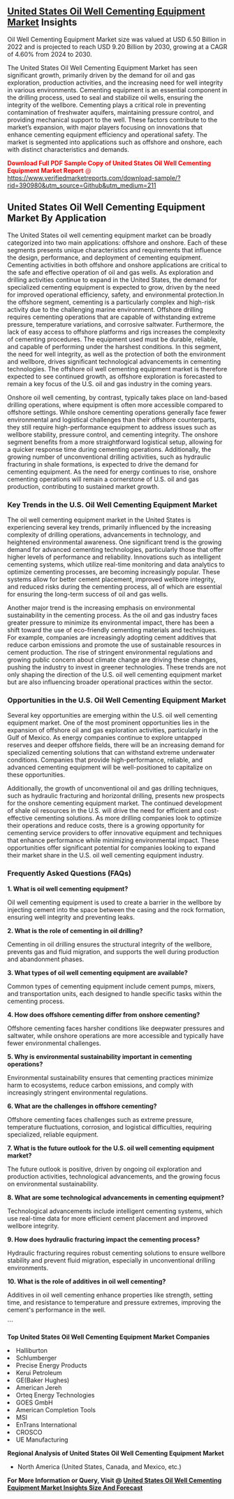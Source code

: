 <h2><a href="https://www.verifiedmarketreports.com/download-sample/?rid=390980&amp;utm_source=Github&amp;utm_medium=211" target="_blank">United States Oil Well Cementing Equipment Market</a> Insights</h2><p>Oil Well Cementing Equipment Market size was valued at USD 6.50 Billion in 2022 and is projected to reach USD 9.20 Billion by 2030, growing at a CAGR of 4.60% from 2024 to 2030.</p><p><p>The United States Oil Well Cementing Equipment Market has seen significant growth, primarily driven by the demand for oil and gas exploration, production activities, and the increasing need for well integrity in various environments. Cementing equipment is an essential component in the drilling process, used to seal and stabilize oil wells, ensuring the integrity of the wellbore. Cementing plays a critical role in preventing contamination of freshwater aquifers, maintaining pressure control, and providing mechanical support to the well. These factors contribute to the market’s expansion, with major players focusing on innovations that enhance cementing equipment efficiency and operational safety. The market is segmented into applications such as offshore and onshore, each with distinct characteristics and demands. <p><span class=""><span style="color: #ff0000;"><strong>Download Full PDF Sample Copy of United States Oil Well Cementing Equipment Market Report</strong> @ </span><a href="https://www.verifiedmarketreports.com/download-sample/?rid=390980&amp;utm_source=Github&amp;utm_medium=211" target="_blank">https://www.verifiedmarketreports.com/download-sample/?rid=390980&amp;utm_source=Github&amp;utm_medium=211</a></span></p></p><h2>United States Oil Well Cementing Equipment Market By Application</h2><p>The United States oil well cementing equipment market can be broadly categorized into two main applications: offshore and onshore. Each of these segments presents unique characteristics and requirements that influence the design, performance, and deployment of cementing equipment. Cementing activities in both offshore and onshore applications are critical to the safe and effective operation of oil and gas wells. As exploration and drilling activities continue to expand in the United States, the demand for specialized cementing equipment is expected to grow, driven by the need for improved operational efficiency, safety, and environmental protection.In the offshore segment, cementing is a particularly complex and high-risk activity due to the challenging marine environment. Offshore drilling requires cementing operations that are capable of withstanding extreme pressure, temperature variations, and corrosive saltwater. Furthermore, the lack of easy access to offshore platforms and rigs increases the complexity of cementing procedures. The equipment used must be durable, reliable, and capable of performing under the harshest conditions. In this segment, the need for well integrity, as well as the protection of both the environment and wellbore, drives significant technological advancements in cementing technologies. The offshore oil well cementing equipment market is therefore expected to see continued growth, as offshore exploration is forecasted to remain a key focus of the U.S. oil and gas industry in the coming years.</p><p>Onshore oil well cementing, by contrast, typically takes place on land-based drilling operations, where equipment is often more accessible compared to offshore settings. While onshore cementing operations generally face fewer environmental and logistical challenges than their offshore counterparts, they still require high-performance equipment to address issues such as wellbore stability, pressure control, and cementing integrity. The onshore segment benefits from a more straightforward logistical setup, allowing for a quicker response time during cementing operations. Additionally, the growing number of unconventional drilling activities, such as hydraulic fracturing in shale formations, is expected to drive the demand for cementing equipment. As the need for energy continues to rise, onshore cementing operations will remain a cornerstone of U.S. oil and gas production, contributing to sustained market growth.</p><h3>Key Trends in the U.S. Oil Well Cementing Equipment Market</h3><p>The oil well cementing equipment market in the United States is experiencing several key trends, primarily influenced by the increasing complexity of drilling operations, advancements in technology, and heightened environmental awareness. One significant trend is the growing demand for advanced cementing technologies, particularly those that offer higher levels of performance and reliability. Innovations such as intelligent cementing systems, which utilize real-time monitoring and data analytics to optimize cementing processes, are becoming increasingly popular. These systems allow for better cement placement, improved wellbore integrity, and reduced risks during the cementing process, all of which are essential for ensuring the long-term success of oil and gas wells.</p><p>Another major trend is the increasing emphasis on environmental sustainability in the cementing process. As the oil and gas industry faces greater pressure to minimize its environmental impact, there has been a shift toward the use of eco-friendly cementing materials and techniques. For example, companies are increasingly adopting cement additives that reduce carbon emissions and promote the use of sustainable resources in cement production. The rise of stringent environmental regulations and growing public concern about climate change are driving these changes, pushing the industry to invest in greener technologies. These trends are not only shaping the direction of the U.S. oil well cementing equipment market but are also influencing broader operational practices within the sector.</p><h3>Opportunities in the U.S. Oil Well Cementing Equipment Market</h3><p>Several key opportunities are emerging within the U.S. oil well cementing equipment market. One of the most prominent opportunities lies in the expansion of offshore oil and gas exploration activities, particularly in the Gulf of Mexico. As energy companies continue to explore untapped reserves and deeper offshore fields, there will be an increasing demand for specialized cementing solutions that can withstand extreme underwater conditions. Companies that provide high-performance, reliable, and advanced cementing equipment will be well-positioned to capitalize on these opportunities.</p><p>Additionally, the growth of unconventional oil and gas drilling techniques, such as hydraulic fracturing and horizontal drilling, presents new prospects for the onshore cementing equipment market. The continued development of shale oil resources in the U.S. will drive the need for efficient and cost-effective cementing solutions. As more drilling companies look to optimize their operations and reduce costs, there is a growing opportunity for cementing service providers to offer innovative equipment and techniques that enhance performance while minimizing environmental impact. These opportunities offer significant potential for companies looking to expand their market share in the U.S. oil well cementing equipment industry.</p><h3>Frequently Asked Questions (FAQs)</h3><p><strong>1. What is oil well cementing equipment?</strong></p><p>Oil well cementing equipment is used to create a barrier in the wellbore by injecting cement into the space between the casing and the rock formation, ensuring well integrity and preventing leaks.</p><p><strong>2. What is the role of cementing in oil drilling?</strong></p><p>Cementing in oil drilling ensures the structural integrity of the wellbore, prevents gas and fluid migration, and supports the well during production and abandonment phases.</p><p><strong>3. What types of oil well cementing equipment are available?</strong></p><p>Common types of cementing equipment include cement pumps, mixers, and transportation units, each designed to handle specific tasks within the cementing process.</p><p><strong>4. How does offshore cementing differ from onshore cementing?</strong></p><p>Offshore cementing faces harsher conditions like deepwater pressures and saltwater, while onshore operations are more accessible and typically have fewer environmental challenges.</p><p><strong>5. Why is environmental sustainability important in cementing operations?</strong></p><p>Environmental sustainability ensures that cementing practices minimize harm to ecosystems, reduce carbon emissions, and comply with increasingly stringent environmental regulations.</p><p><strong>6. What are the challenges in offshore cementing?</strong></p><p>Offshore cementing faces challenges such as extreme pressure, temperature fluctuations, corrosion, and logistical difficulties, requiring specialized, reliable equipment.</p><p><strong>7. What is the future outlook for the U.S. oil well cementing equipment market?</strong></p><p>The future outlook is positive, driven by ongoing oil exploration and production activities, technological advancements, and the growing focus on environmental sustainability.</p><p><strong>8. What are some technological advancements in cementing equipment?</strong></p><p>Technological advancements include intelligent cementing systems, which use real-time data for more efficient cement placement and improved wellbore integrity.</p><p><strong>9. How does hydraulic fracturing impact the cementing process?</strong></p><p>Hydraulic fracturing requires robust cementing solutions to ensure wellbore stability and prevent fluid migration, especially in unconventional drilling environments.</p><p><strong>10. What is the role of additives in oil well cementing?</strong></p><p>Additives in oil well cementing enhance properties like strength, setting time, and resistance to temperature and pressure extremes, improving the cement's performance in the well.</p>```</p><p><strong>Top United States Oil Well Cementing Equipment Market Companies</strong></p><div data-test-id=""><p><li>Halliburton</li><li> Schlumberger</li><li> Precise Energy Products</li><li> Kerui Petroleum</li><li> GE(Baker Hughes)</li><li> American Jereh</li><li> Orteq Energy Technologies</li><li> GOES GmbH</li><li> American Completion Tools</li><li> MSI</li><li> EnTrans International</li><li> CROSCO</li><li> UE Manufacturing</li></p><div><strong>Regional Analysis of&nbsp;United States Oil Well Cementing Equipment Market</strong></div><ul><li dir="ltr"><p dir="ltr">North America&nbsp;(United States, Canada, and Mexico, etc.)</p></li></ul><p><strong>For More Information or Query, Visit @&nbsp;</strong><strong><a href="https://www.verifiedmarketreports.com/product/oil-well-cementing-equipment-market/?utm_source=Github&amp;utm_medium=211" target="_blank">United States Oil Well Cementing Equipment Market Insights Size And Forecast</a></strong></p></div>
